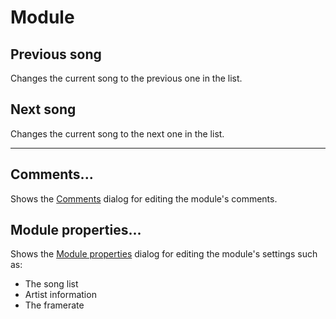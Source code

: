 
# Module

## Previous song

Changes the current song to the previous one in the list.

## Next song

Changes the current song to the next one in the list.

---

## Comments...

Shows the [Comments](../comments.md) dialog for editing the module's comments.

## Module properties...

Shows the [Module properties](../module-properties.md) dialog for editing
the module's settings such as:

 - The song list
 - Artist information
 - The framerate
